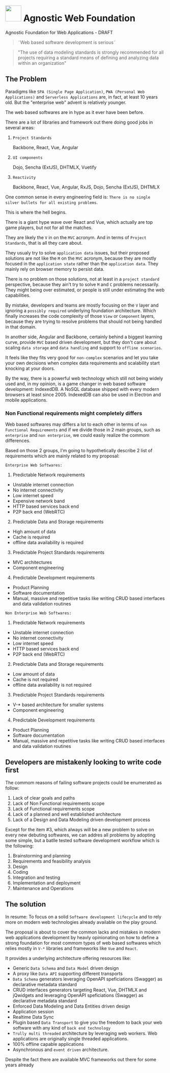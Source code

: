 #   <img src="https://avatars3.githubusercontent.com/u/14809007?s=280&v=4" width="50" />  Agnostic Web Foundation

Agnostic Foundation for Web Applications - DRAFT

> ˜Web based software development is serious˜

> "The use of data modeling standards is strongly recommended for all projects requiring a standard means of defining and analyzing data within an organization"


## The Problem

Paradigms like `SPA (Single Page Application)`, `PWA (Personal Web Applications)` and `Serverless Applications` are, in fact, at least 10 years old. But the "enterprise web" advent is relatively younger.

The web based softwares are in hype as it ever have been before. 

There are a lot of libraries and framework out there doing good jobs in several areas: 

1. `Project Standards`

    Backbone, React, Vue, Angular

2. `UI components`

    Dojo, Sencha (ExtJS), DHTMLX, Vuetify

3. `Reactivity`

    Backbone, React, Vue, Angular, RxJS, Dojo, Sencha (ExtJS), DHTMLX



One common sense in every engineering field is: `There is no single silver bullets for all existing problems`.

This is where the hell begins.

There is a giant hype wave over React and Vue, which actually are top game players, but not for all the matches.

They are likely the `V` in on the `MVC` acronym. And in terms of `Project Standards`, that is all they care about.

They usualy try to solve `application data` issues, but their proposed solutions are not like the `M` on the `MVC` acronym, because they are mostly focused in the `application state` rather than the `application data`. They mainly rely on browser memory to persist data.

There is no problem on those solutions, not at least in a `project standard` perspective, because they ain't try to solve `M` and `C` problems necessarily. They might being over estimated, or people is still under estimating the web capabilities.

By mistake, developers and teams are mostly focusing on the `V` layer and ignoring a `possibly required` underlying foundation architecture. Which finally increases the code complexity of those `View` or `Component` layers, because they are trying to resolve problems that should not being handled in that domain.

In another side, Angular and Backbone, certainly behind a biggest learning curve, provide `MVC` based driven development, but they don't care about scaling `data storage` and `data handling` and support to `offline scenarios`.

It feels like they fits very good for `non-complex` scenarios and let you take your own decisions when complex data requirements and scalability start knocking at your doors.

By the way, there is a powerful web technology which still not being widely used and, in my opinion, is a game changer in web based software development: IndexedDB. A NoSQL database shipped with every modern browsers at least since 2005. IndexedDB can also be used in Electron and mobile applications.


### Non Functional requirements might completely differs

Web based softwares may differs a lot to each other in terms of `non Functional Requirements` and if we divide those in 2 main groups, such as `enterprise` and `non enterprise`, we could easily realize the commom differences.

Based on those 2 groups, I'm going to hypothetically describe 2 list of requirements which are mainly related to my proposal:


`Enterprise Web Softwares:`

1. Predictable Network requirements

- Unstable internet connection
- No internet connectivity
- Low internet speed
- Expensive network band
- HTTP based services back end
- P2P back end (WebRTC)

2. Predictable Data and Storage requirements

- High amount of data
- Cache is required
- offline data availability is required


3. Predictable Project Standards requirements

- MVC architectures
- Component engineering


4. Predictable Development requirements

- Product Planning
- Software documentation
- Manual, massive and repetitive tasks like writing CRUD based interfaces and data validation routines


`Non Enterprise Web Softwares:`

1. Predictable Network requirements

- Unstable internet connection
- No internet connectivity
- Low internet speed
- HTTP based services back end
- P2P back end (WebRTC)

2. Predictable Data and Storage requirements

- Low amount of data
- Cache is not required
- offline data availability is not required

3. Predictable Project Standards requirements

- V-\* based architecture for smaller systems
- Component engineering

4. Predictable Development requirements

- Product Planning
- Software documentation
- Manual, massive and repetitive tasks like writing CRUD based interfaces and data validation routines


## Developers are mistakenly looking to write code first

The commom reasons of failing software projects could be enumerated as follow:

1. Lack of clear goals and paths
2. Lack of Non Functional requirements scope
3. Lack of Functional requirements scope
4. Lack of a planned and well established architecture
5. Lack of a Design and Data Modeling driven development process


Except for the item #3, which always will be a new problem to solve on every new debuting softwares, we can addres all problems by adopting some simple, but a batlle tested software development workflow which is the following:


1. Brainstorming and planning
2. Requirements and feasibility analysis
3. Design
4. Coding
5. Integration and testing
6. Implementation and deployment
7. Maintenance and Operations




## The solution

In resume: To focus on a solid `Software development lifecycle` and to rely more on modern web technologies already available on the play ground.

The proposal is about to cover the common lacks and mistakes in modern web applications development by heavly opinionating on how to define a strong foundation for most commom types of web based softwares which relies mostly in `V-*` libraries and frameworks like `Vue` and `React`.

It provides a underlying architecture offering resources like:

- Generic `Data Schema` and `Data Model` driven design
- A proxy like `Data API` supporting different transports
- `Data Schema` generators leveraging OpenAPI speficiations (Swagger) as declarative metadata standard
- CRUD interfaces generators targeting React, Vue, DHTMLX and jQwidgets and leveraging OpenAPI speficiations (Swagger) as declarative metadata standard
- Enforced Data Modeling and Data Entities driven design
- Application session
- Realtime Data Sync
- Plugin based `Data Transport` to give you the freedom to back your web software with any kind of `back end technology`
- `Trully multi threaded` architecture by leveraging web workers. Web applications are originally single threaded applications.
- 100% offline capable applications
- Asynchronous and `event driven` architecture.



Despite the fact there are available MVC frameworks out there for some years already
